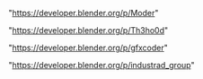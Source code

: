 "https://developer.blender.org/p/Moder"

"https://developer.blender.org/p/Th3ho0d"

"https://developer.blender.org/p/gfxcoder"

"https://developer.blender.org/p/industrad_group"


